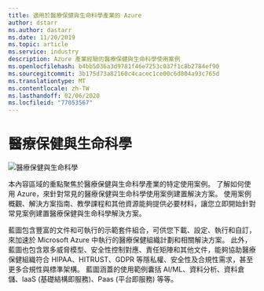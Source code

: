 ```yaml
---
title: 適用於醫療保健與生命科學產業的 Azure
author: dstarr
ms.author: dastarr
ms.date: 11/20/2019
ms.topic: article
ms.service: industry
description: Azure 產業經驗的醫療保健與生命科學使用案例
ms.openlocfilehash: b4bb5036a3d9781f46e7253c037f1c8b2784ef90
ms.sourcegitcommit: 3b175d73a82160c4cacec1ce00c6d804a93c765d
ms.translationtype: MT
ms.contentlocale: zh-TW
ms.lasthandoff: 02/06/2020
ms.locfileid: "77053567"
---
```

# <a name="health--life-sciences"></a>醫療保健與生命科學

![醫療保健與生命科學](./assets/index-assets/healthcare.png)

本內容區域的重點聚焦於醫療保健與生命科學產業的特定使用案例。 了解如何使用 Azure，來針對常見的醫療保健與生命科學使用案例建置解決方案。 使用案例概觀、解決方案指南、教學課程和其他資源能夠提供必要材料，讓您立即開始針對常見案例建置醫療保健與生命科學解決方案。

藍圖包含豐富的文件和可執行的示範套件組合，可供您下載、設定、執行和自訂，來加速於 Microsoft Azure 中執行的醫療保健組織計劃和相關解決方案。 此外，藍圖也包含眾多威脅模型、安全性控制對應、責任矩陣和其他文件，能夠協助醫療保健組織符合 HIPAA、HITRUST、GDPR 等隱私權、安全性及合規性需求，甚至更多合規性與標準架構。 藍圖涵蓋的使用範例囊括 AI/ML、資料分析、資料倉儲、IaaS (基礎結構即服務)、Paas (平台即服務) 等等。